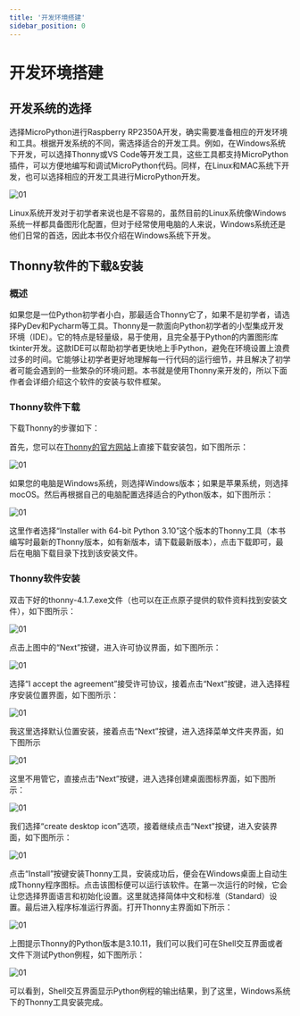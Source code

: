 ```yaml
---
title: '开发环境搭建'
sidebar_position: 0
---
```


# 开发环境搭建

## 开发系统的选择

选择MicroPython进行Raspberry RP2350A开发，确实需要准备相应的开发环境和工具。根据开发系统的不同，需选择适合的开发工具。例如，在Windows系统下开发，可以选择Thonny或VS Code等开发工具，这些工具都支持MicroPython插件，可以方便地编写和调试MicroPython代码。同样，在Linux和MAC系统下开发，也可以选择相应的开发工具进行MicroPython开发。

![01](./img/01.png)

Linux系统开发对于初学者来说也是不容易的，虽然目前的Linux系统像Windows系统一样都具备图形化配置，但对于经常使用电脑的人来说，Windows系统还是他们日常的首选，因此本书仅介绍在Windows系统下开发。

## Thonny软件的下载&安装

### 概述

如果您是一位Python初学者小白，那最适合Thonny它了，如果不是初学者，请选择PyDev和Pycharm等工具。Thonny是一款面向Python初学者的小型集成开发环境（IDE）。它的特点是轻量级，易于使用，且完全基于Python的内置图形库tkinter开发。这款IDE可以帮助初学者更快地上手Python，避免在环境设置上浪费过多的时间。它能够让初学者更好地理解每一行代码的运行细节，并且解决了初学者可能会遇到的一些繁杂的环境问题。本书就是使用Thonny来开发的，所以下面作者会详细介绍这个软件的安装与软件框架。

### Thonny软件下载

下载Thonny的步骤如下：

首先，您可以在[Thonny的官方网站](https://thonny.org/)上直接下载安装包，如下图所示：

![01](./img/02.png)

如果您的电脑是Windows系统，则选择Windows版本；如果是苹果系统，则选择mocOS。然后再根据自己的电脑配置选择适合的Python版本，如下图所示：

![01](./img/03.png)

这里作者选择“Installer with 64-bit Python 3.10”这个版本的Thonny工具（本书编写时最新的Thonny版本，如有新版本，请下载最新版本），点击下载即可，最后在电脑下载目录下找到该安装文件。

### Thonny软件安装

双击下好的thonny-4.1.7.exe文件（也可以在正点原子提供的软件资料找到安装文件），如下图所示：

![01](./img/04.png)

点击上图中的“Next”按键，进入许可协议界面，如下图所示：

![01](./img/05.png)

选择“I accept the agreement”接受许可协议，接着点击“Next”按键，进入选择程序安装位置界面，如下图所示：



![01](./img/06.png)

我这里选择默认位置安装，接着点击“Next”按键，进入选择菜单文件夹界面，如下图所示

![01](./img/07.png)

这里不用管它，直接点击“Next”按键，进入选择创建桌面图标界面，如下图所示：

![01](./img/08.png)

我们选择“create desktop icon”选项，接着继续点击“Next”按键，进入安装界面，如下图所示：

![01](./img/09.png)

点击“Install”按键安装Thonny工具，安装成功后，便会在Windows桌面上自动生成Thonny程序图标。点击该图标便可以运行该软件。在第一次运行的时候，它会让您选择界面语言和初始化设置。这里就选择简体中文和标准（Standard）设置。最后进入程序标准运行界面。打开Thonny主界面如下所示：

![01](./img/10.png)

上图提示Thonny的Python版本是3.10.11，我们可以我们可在Shell交互界面或者文件下测试Python例程，如下图所示：

![01](./img/11.png)

可以看到，Shell交互界面显示Python例程的输出结果，到了这里，Windows系统下的Thonny工具安装完成。